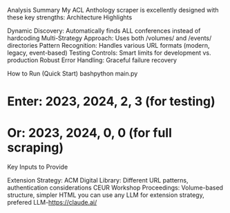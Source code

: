 Analysis Summary
My ACL Anthology scraper is excellently designed with these key strengths:
Architecture Highlights

Dynamic Discovery: Automatically finds ALL conferences instead of hardcoding
Multi-Strategy Approach: Uses both /volumes/ and /events/ directories
Pattern Recognition: Handles various URL formats (modern, legacy, event-based)
Testing Controls: Smart limits for development vs. production
Robust Error Handling: Graceful failure recovery

How to Run (Quick Start)
bashpython main.py
# Enter: 2023, 2024, 2, 3 (for testing)
# Or: 2023, 2024, 0, 0 (for full scraping)
Key Inputs to Provide

Extension Strategy:
ACM Digital Library: Different URL patterns, authentication considerations
CEUR Workshop Proceedings: Volume-based structure, simpler HTML
you can use any LLM for extension strategy,
prefered LLM-https://claude.ai/
